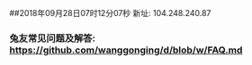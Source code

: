 ##2018年09月28日07时12分07秒 新址: 104.248.240.87
### 兔友常见问题及解答: https://github.com/wanggonging/d/blob/w/FAQ.md
